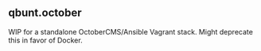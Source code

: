 ## qbunt.october

WIP for a standalone OctoberCMS/Ansible Vagrant stack. Might deprecate this in favor of Docker.
